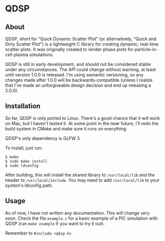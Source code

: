 # QDSP

## About

QDSP, short for "Quick Dynamic Scatter Plot" (or alternatively, "Quick and Dirty Scatter Plot") is a lightweight C library for creating dynamic, real-time scatter plots. It was originally created to render phase plots for particle-in-cell plasma simulations.

QDSP is still in early development, and should not be considered stable under any circumstances. The API could change without warning, at least until version 1.0.0 is released. I'm using semantic versioning, so any changes made after 1.0.0 will be backwards-compatible (unless I realize that I've made an unforgiveable design decision and end up releasing a 2.0.0).

## Installation

So far, QDSP is only ported to Linux. There's a good chance that it will work on Mac, but I haven't tested it. At some point in the near future, I'll redo the build system in CMake and make sure it runs on everything.

QDSP's only dependency is GLFW 3.

To install, just run:

    $ make
    $ sudo make install
	$ sudo ldconfig

After building, this will install the shared library to `/usr/local/lib` and the header to `/usr/local/include`. You may need to add `/usr/local/lib` to your system's ldconfig path.

## Usage

As of now, I have not written any documentation. This will change very soon. Check the file `example.c` for a basic example of a PIC simulation with QDSP (run `make example` if you want to try it out).

Remember to `#include <qdsp.h>`
